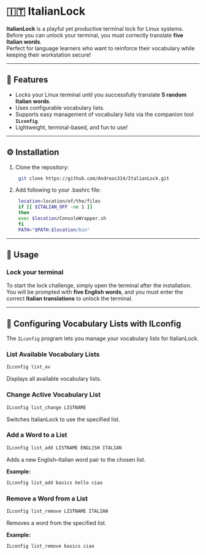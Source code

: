 # 🇮🇹 ItalianLock

**ItalianLock** is a playful yet productive terminal lock for Linux systems.  
Before you can unlock your terminal, you must correctly translate **five Italian words**.  
Perfect for language learners who want to reinforce their vocabulary while keeping their workstation secure!

---

## 🧩 Features

- Locks your Linux terminal until you successfully translate **5 random Italian words**.
- Uses configurable vocabulary lists.
- Supports easy management of vocabulary lists via the companion tool **`ILconfig`**.
- Lightweight, terminal-based, and fun to use!

---

## ⚙️ Installation

1. Clone the repository:
   ```bash
    git clone https://github.com/Andreas314/ItalianLock.git
   ```
2. Add following to your .bashrc file:
   ```bash
    location=location/of/the/files
    if [[ $ITALIAN_OFF -ne 1 ]]
    then
	exec $location/ConsoleWrapper.sh
    fi
    PATH="$PATH:$location/bin"
   ```
---

## 🚀 Usage

### Lock your terminal
To start the lock challenge, simply open the terminal after the installation.\
You will be prompted with **five English words**, and you must enter the correct **Italian translations** to unlock the terminal.

---

## 🧠 Configuring Vocabulary Lists with ILconfig

The `ILconfig` program lets you manage your vocabulary lists for ItalianLock.

### List Available Vocabulary Lists
```bash
ILconfig list_av
```
Displays all available vocabulary lists.

### Change Active Vocabulary List
```bash
ILconfig list_change LISTNAME
```
Switches ItalianLock to use the specified list.

### Add a Word to a List
```bash
ILconfig list_add LISTNAME ENGLISH ITALIAN
```
Adds a new English–Italian word pair to the chosen list.

**Example:**
```bash
ILconfig list_add basics hello ciao
```

### Remove a Word from a List
```bash
ILconfig list_remove LISTNAME ITALIAN
```
Removes a word from the specified list.

**Example:**
```bash
ILconfig list_remove basics ciao
```


